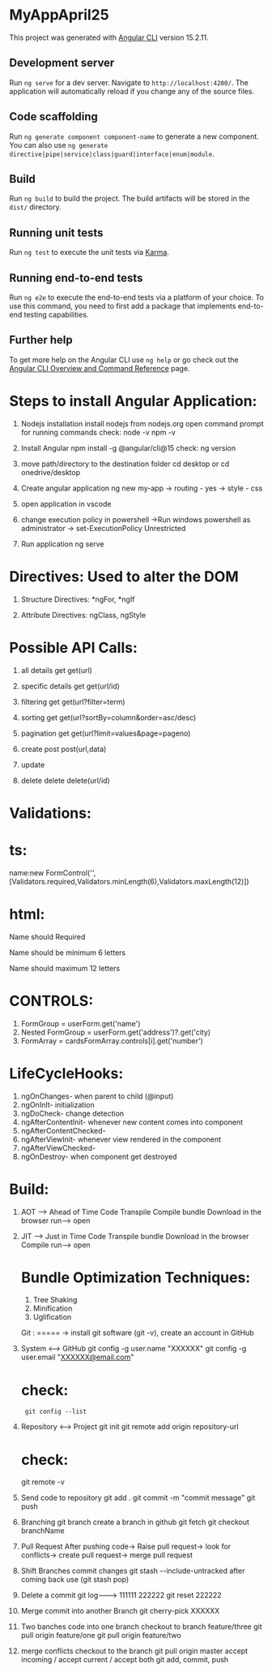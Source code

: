 # MyAppApril25

This project was generated with [Angular CLI](https://github.com/angular/angular-cli) version 15.2.11.

## Development server

Run `ng serve` for a dev server. Navigate to `http://localhost:4200/`. The application will automatically reload if you change any of the source files.

## Code scaffolding

Run `ng generate component component-name` to generate a new component. You can also use `ng generate directive|pipe|service|class|guard|interface|enum|module`.

## Build

Run `ng build` to build the project. The build artifacts will be stored in the `dist/` directory.

## Running unit tests

Run `ng test` to execute the unit tests via [Karma](https://karma-runner.github.io).

## Running end-to-end tests

Run `ng e2e` to execute the end-to-end tests via a platform of your choice. To use this command, you need to first add a package that implements end-to-end testing capabilities.

## Further help

To get more help on the Angular CLI use `ng help` or go check out the [Angular CLI Overview and Command Reference](https://angular.io/cli) page.











Steps to install Angular Application:
=====================================

1. Nodejs installation
    install nodejs from nodejs.org
    open command prompt for running commands
        check: 
            node -v
            npm -v

2. Install Angular
    npm install -g @angular/cli@15
        check:
            ng version

3. move path/directory to the destination folder
    cd desktop or cd onedrive/desktop

4. Create angular application
    ng new my-app
    -> routing - yes
    -> style - css

5. open application in vscode

6. change execution policy in powershell
    ->Run windows powershell as administrator
    -> set-ExecutionPolicy Unrestricted

7. Run application
    ng serve








Directives:  Used to alter the DOM
===========

1. Structure Directives:
    *ngFor, *ngIf

2. Attribute Directives:
    ngClass, ngStyle






Possible API Calls:
===================
1) all details              get         get(url)
2) specific details         get         get(url/id)
3) filtering                get         get(url?filter=term)
4) sorting                  get         get(url?sortBy=column&order=asc/desc)
5) pagination               get         get(url?limit=values&page=pageno)

6) create                   post        post(url,data)
7) update                   
8) delete                   delete      delete(url/id)



Validations:
============

ts:
===

name:new FormControl('',[Validators.required,Validators.minLength(6),Validators.maxLength(12)])

html:
=====

<div *ngIf="CONTROLS?.touched && CONTROLS?.invalid">
        <p *ngIf="CONTROLS?.errors?.['required']">Name should Required</p>
        <p *ngIf="CONTROLS?.errors?.['minlength']">Name should be minimum 6 letters</p>
        <p *ngIf="CONTROLS?.errors?.['maxlength']">Name should maximum 12 letters</p>
    </div>


CONTROLS:
=========
1) FormGroup = userForm.get('name')
2) Nested FormGroup = userForm.get('address')?.get('city)
3) FormArray = cardsFormArray.controls[i].get('number')



LifeCycleHooks:
===============

1) ngOnChanges- when parent to child (@input)
2) ngOnInIt- initialization
3) ngDoCheck- change detection 
4) ngAfterContentInit- whenever new content comes into component
5) ngAfterContentChecked- 
6) ngAfterViewInit- whenever view rendered in the component
7) ngAfterViewChecked- 
8) ngOnDestroy- when component get destroyed

















Build:
======
1) AOT --> Ahead of Time
    Code
    Transpile
    Compile
    bundle
    Download in the browser
    run--> open



2) JIT --> Just in Time
    Code
    Transpile
    bundle
    Download in the browser
    Compile
    run--> open


    Bundle Optimization Techniques:
    ===============================
    1) Tree Shaking
    2) Minification
    3) Uglification



    Git :
=====
-> install git software (git -v), create an account in GitHub
1) System <--> GitHub
    git config -g user.name "XXXXXX"
    git config -g user.email "XXXXXX@email.com"

    check:
    ======
        git config --list

2) Repository <--> Project
    git init
    git remote add origin repository-url 

    check:
    ======
    git remote -v

3) Send code to repository
    git add .
    git commit -m "commit message"
    git push
    

4) Branching
    git branch
    create a branch in github
    git fetch
    git checkout branchName

5) Pull Request
    After pushing code-> Raise pull request-> look for conflicts-> create pull request-> merge pull request

6) Shift Branches
    commit changes
    git stash --include-untracked
    after coming back use (git stash pop)

7) Delete a commit
    git log---> 111111 222222
    git reset 222222

8) Merge commit into another Branch
    git cherry-pick XXXXXX

9) Two banches code into one branch
    checkout to branch feature/three
    git pull origin feature/one
    git pull origin feature/two

10) merge conflicts
    checkout to the branch
    git pull origin master
    accept incoming / accept current / accept both
    git add, commit, push
